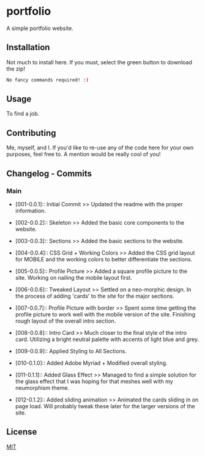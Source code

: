 # portfolio

A simple portfolio website.

## Installation

Not much to install here. If you must, select the green button to download the zip!

```bash
No fancy commands required! :)
```

## Usage

To find a job.

## Contributing

Me, myself, and I. If you'd like to re-use any of the code here for your own purposes, feel free to. A mention would be really cool of you!

## Changelog - Commits

### Main
- [001-0.0.1]:: Initial Commit >> Updated the readme with the proper information.
- [002-0.0.2]:: Skeleton >> Added the basic core components to the website.
- [003-0.0.3]:: Sections >> Added the basic sections to the website.
- [004-0.0.4]:: CSS Grid + Working Colors >> Added the CSS grid layout for MOBILE and the working colors to better differentiate the sections.

- [005-0.0.5]:: Profile Picture >> Added a square profile picture to the site. Working on nailing the mobile layout first.
- [006-0.0.6]:: Tweaked Layout >> Settled on a neo-morphic design. In the process of adding 'cards' to the site for the major sections.
- [007-0.0.7]:: Profile Picture with border >> Spent some time getting the profile picture to work well with the mobile version of the site. Finishing rough layout of the overall intro section.
- [008-0.0.8]:: Intro Card >> Much closer to the final style of the intro card. Utilizing a bright neutral palette with accents of light blue and grey.
- [009-0.0.9]:: Applied Styling to All Sections.
- [010-0.1.0]:: Added Adobe Myriad + Modified overall styling.
- [011-0.1.1]:: Added Glass Effect >> Managed to find a simple solution for the glass effect that I was hoping for that meshes well with my neumorphism theme.
- [012-0.1.2]:: Added sliding animation >> Animated the cards sliding in on page load. Will probably tweak these later for the larger versions of the site.



## License
[MIT](https://choosealicense.com/licenses/mit/)
